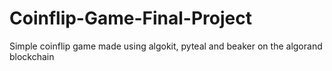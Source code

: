 # Coinflip-Game-Final-Project
Simple coinflip game made using algokit, pyteal and beaker on the algorand blockchain
